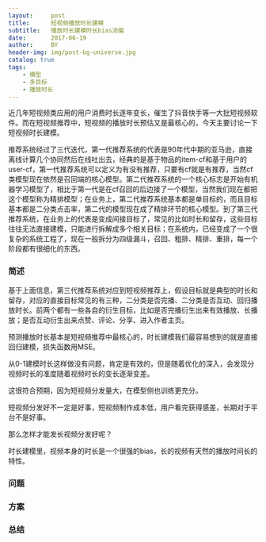 ```yaml
---
layout:     post
title:      短视频播放时长建模
subtitle:   播放时长建模时长bias消偏
date:       2017-06-19
author:     BY
header-img: img/post-bg-universe.jpg
catalog: true
tags:
    - 模型
    - 多目标
    - 播放时长
---
```


近几年短视频类应用的用户消费时长逐年变长，催生了抖音快手等一大批短视频软件。而在短视频推荐中，短视频的播放时长预估又是最核心的，今天主要讨论一下短视频时长建模。

推荐系统经过了三代迭代，第一代推荐系统的代表是90年代中期的亚马逊，直接离线计算几个协同然后在线吐出去，经典的是基于物品的item-cf和基于用户的user-cf，第一代推荐系统可以定义为有没有推荐，只要有cf就是有推荐，当然cf类模型现在依然是召回端的核心模型。第二代推荐系统的一个核心标志是开始有机器学习模型了，相比于第一代是在cf召回的后边接了一个模型，当然我们现在都把这个模型称为精排模型；在业务上，第二代推荐系统基本都是单目标的，而且目标基本都是二分类点击率，第二代的模型现在成了精排环节的核心模型。到了第三代推荐系统，在业务上的代表是变成间接目标了，常见的比如时长和留存，这些目标往往无法直接建模，只能进行拆解成多个相关目标；在系统内，已经变成了一个很复杂的系统工程了，现在一般拆分为四级漏斗，召回、粗排、精排、重排，每一个阶段都有很细化的东西。

### 简述

基于上面信息，第三代推荐系统对应到短视频推荐上，假设目标就是典型的时长和留存，对应的直接目标常见的有三种，二分类是否完播、二分类是否互动、回归播放时长。前两个都有一些各自的衍生目标，比如是否完播衍生出来有效播放、长播放；是否互动衍生出来点赞、评论、分享、进入作者主页。

预测播放时长基本是短视频推荐中最核心的，时长建模我们最容易想到的就是直接回归建模，损失函数用MSE。

从0-1建模时长这样做没有问题，肯定是有效的，但是随着优化的深入，会发现分视频时长的准度随着视频时长的变长逐渐变差。

这很符合预期，因为短视频分发量大，在模型侧也训练更充分。

短视频分发好不一定是好事，短视频制作成本低，用户看完获得感差，长期对于平台不是好事。

那么怎样才能发长视频分发好呢？

时长建模里，视频本身的时长是一个很强的bias，长的视频有天然的播放时间长的特性。

### 问题

### 方案

### 总结
